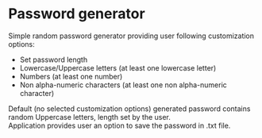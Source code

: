 # Password generator 

Simple random password generator providing user following customization options:
* Set password length
* Lowercase/Uppercase letters (at least one lowercase letter)
* Numbers (at least one number)
* Non alpha-numeric characters (at least one non alpha-numeric character)

Default (no selected customization options) generated password contains random Uppercase letters, length set by the user. \
Application provides user an option to save the password in .txt file. 
